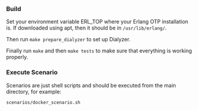 ### Build

Set your environment variable ERL_TOP where your Erlang OTP installation is. If downloaded using apt, then it should be in `/usr/lib/erlang/`.

Then run `make prepare_dialyzer` to set up Dialyzer.

Finally run `make` and then `make tests` to make sure that everything is working properly.

### Execute Scenario

Scenarios are just shell scripts and should be executed from the main directory, for example:

```
scenarios/docker_scenario.sh
```
